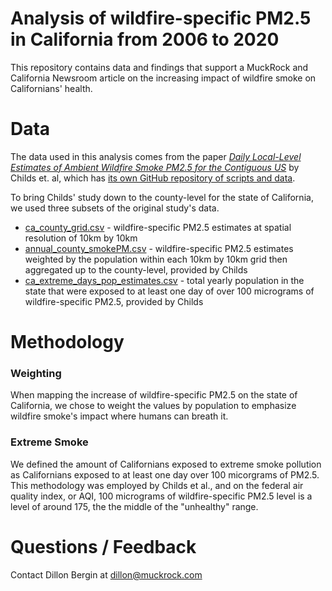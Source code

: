 # Analysis of wildfire-specific PM2.5 in California from 2006 to 2020

This repository contains data and findings that support a MuckRock and California Newsroom article on the increasing impact of wildfire smoke on Californians' health.

# Data 

The data used in this analysis comes from the paper *[Daily Local-Level Estimates of Ambient Wildfire Smoke PM2.5 for the Contiguous US](https://pubs.acs.org/doi/10.1021/acs.est.2c02934)* by Childs et. al, which has [its own GitHub repository of scripts and data](https://github.com/echolab-stanford/daily-10km-smokePM).

To bring Childs' study down to the county-level for the state of California, we used three subsets of the original study's data. 

- [ca_county_grid.csv](data/processed/childs_county_level_results/ca_county_grid.csv) - wildfire-specific PM2.5 estimates at spatial resolution of 10km by 10km 
- [annual_county_smokePM.csv](data/processed/childs_county_level_results/annual_county_smokePM.csv) - wildfire-specific PM2.5 estimates weighted by the population within each 10km by 10km grid then aggregated up to the county-level, provided by Childs
- [ca_extreme_days_pop_estimates.csv](data/processed/childs_county_level_results/ca_extreme_days_pop_estimates.csv) - total yearly population in the state that were exposed to at least one day of over 100 micrograms of wildfire-specific PM2.5, provided by Childs


# Methodology 

### Weighting
When mapping the increase of wildfire-specific PM2.5 on the state of California, we chose to weight the values by population to emphasize wildfire smoke's impact where humans can breath it. 

### Extreme Smoke
We defined the amount of Californians exposed to extreme smoke pollution as Californians exposed to at least one day over 100 micorgrams of PM2.5. This methodology was employed by Childs et al., and on the federal air quality index, or AQI, 100 micrograms of wildfire-specific PM2.5 level is a level of around 175, the the middle of the "unhealthy" range. 


# Questions / Feedback
Contact Dillon Bergin at dillon@muckrock.com 
